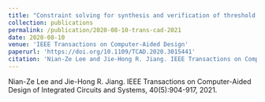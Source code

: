```yaml
---
title: "Constraint solving for synthesis and verification of threshold logic circuits"
collection: publications
permalink: /publication/2020-08-10-trans-cad-2021
date: 2020-08-10
venue: 'IEEE Transactions on Computer-Aided Design'
paperurl: 'https://doi.org/10.1109/TCAD.2020.3015441'
citation: 'Nian-Ze Lee and Jie-Hong R. Jiang. IEEE Transactions on Computer-Aided Design of Integrated Circuits and Systems, 40(5):904-917, 2021.'
---
```

Nian-Ze Lee and Jie-Hong R. Jiang. IEEE Transactions on Computer-Aided Design of Integrated Circuits and Systems, 40(5):904-917, 2021.